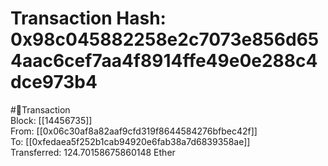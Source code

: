 
Transaction Hash: 0x98c045882258e2c7073e856d654aac6cef7aa4f8914ffe49e0e288c4dce973b4
====================================================================================
  
#💸Transaction  
Block: [[14456735]]  
From: [[0x06c30af8a82aaf9cfd319f8644584276bfbec42f]]  
To: [[0xfedaea5f252b1cab94920e6fab38a7d6839358ae]]  
Transferred: 124.70158675860148 Ether